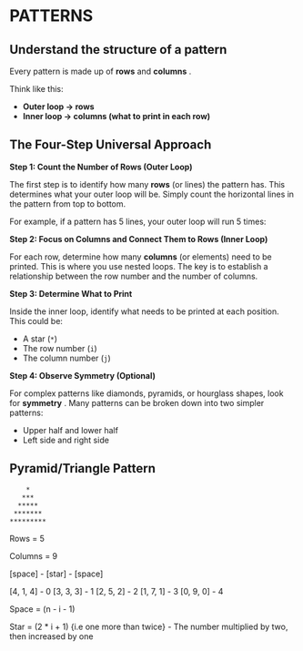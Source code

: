 # PATTERNS

## Understand the structure of a pattern

Every pattern is made up of **rows** and  **columns** .

Think like this:

* **Outer loop → rows**
* **Inner loop → columns (what to print in each row)**

## The Four-Step Universal Approach

**Step 1: Count the Number of Rows (Outer Loop)**

The first step is to identify how many **rows** (or lines) the pattern has. This determines what your outer loop will be. Simply count the horizontal lines in the pattern from top to bottom.

For example, if a pattern has 5 lines, your outer loop will run 5 times:

**Step 2: Focus on Columns and Connect Them to Rows (Inner Loop)**

For each row, determine how many **columns** (or elements) need to be printed. This is where you use nested loops. The key is to establish a relationship between the row number and the number of columns.

**Step 3: Determine What to Print**

Inside the inner loop, identify what needs to be printed at each position. This could be:

* A star (`*`)
* The row number (`i`)
* The column number (`j`)

**Step 4: Observe Symmetry (Optional)**

For complex patterns like diamonds, pyramids, or hourglass shapes, look for  **symmetry** . Many patterns can be broken down into two simpler patterns:

* Upper half and lower half
* Left side and right side

## Pyramid/Triangle Pattern

```
    *
   ***
  *****
 *******
*********
```

Rows = 5

Columns = 9

[space] - [star] - [space]

[4, 1, 4] - 0
[3, 3, 3] - 1
[2, 5, 2] - 2
[1, 7, 1] - 3
[0, 9, 0] - 4

Space = (n - i - 1)

Star = (2 * i + 1) {i.e one more than twice} - The number multiplied by two, then increased by one
